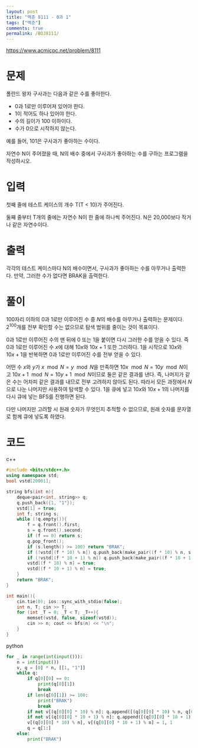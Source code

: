 ```yaml
---
layout: post
title: "백준 8111 - 0과 1"
tags: ["백준"]
comments: true
permalink: /BOJ8111/
---
```


<https://www.acmicpc.net/problem/8111>

# 문제

폴란드 왕자 구사과는 다음과 같은 수를 좋아한다.

- 0과 1로만 이루어져 있어야 한다.
- 1이 적어도 하나 있어야 한다.
- 수의 길이가 100 이하이다.
- 수가 0으로 시작하지 않는다.

예를 들어, 101은 구사과가 좋아하는 수이다.

자연수 N이 주어졌을 때, N의 배수 중에서 구사과가 좋아하는 수를 구하는 프로그램을 작성하시오.

# 입력

첫째 줄에 테스트 케이스의 개수 T(T < 10)가 주어진다.

둘째 줄부터 T개의 줄에는 자연수 N이 한 줄에 하나씩 주어진다. N은 20,000보다 작거나 같은 자연수이다.

# 출력

각각의 테스트 케이스마다 N의 배수이면서, 구사과가 좋아하는 수를 아무거나 출력한다. 만약, 그러한 수가 없다면 BRAK을 출력한다.

# 풀이

100자리 이하의 0과 1로만 이루어진 수 중 $N$의 배수를 아무거나 출력하는 문제이다. $2^{100}$개를 전부 확인할 수는 없으므로 탐색 범위를 줄이는 것이 목표이다. 

0과 1로만 이루어진 수의 맨 뒤에 0 또는 1을 붙이면 다시 그러한 수를 얻을 수 있다. 즉 0과 1로만 이루어진 수 $x$에 대해 $10x$와 $10x+1$ 또한 그러하다. 1을 시작으로 $10x$와 $10x+1$을 반복하면 0과 1로만 이루어진 수를 전부 얻을 수 있다.

어떤 수 $x$와 $y$가 $x \mod N = y \mod N$을 만족하면 $10x \mod N = 10y \mod N$이고 $10x+1 \mod N = 10y+1 \mod N$이므로 둘은 같은 결과를 낸다. 즉, 나머지가 같은 수는 어차피 같은 결과를 내므로 전부 고려하지 않아도 된다. 따라서 모든 과정에서 $N$으로 나눈 나머지만 사용하여 탐색할 수 있다. 1을 큐에 넣고 $10x$와 $10x+1$의 나머지를 다시 큐에 넣는 BFS를 진행하면 된다.

다만 나머지만 고려할 시 원래 숫자가 무엇인지 추적할 수 없으므로, 원래 숫자를 문자열로 함께 큐에 넣도록 하였다.

# 코드

c++
```cpp
#include <bits/stdc++.h>
using namespace std;
bool vstd[20001];

string bfs(int n){
    deque<pair<int, string>> q;
    q.push_back({1, "1"});
    vstd[1] = true;
    int f; string s;
    while (!q.empty()){
        f = q.front().first;
        s = q.front().second;
        if (f == 0) return s;
        q.pop_front();
        if (s.length() >= 100) return "BRAK";
        if (!vstd[(f * 10) % n]) q.push_back(make_pair((f * 10) % n, s + "0"));
        if (!vstd[(f * 10 + 1) % n]) q.push_back(make_pair((f * 10 + 1) % n, s + "1"));
        vstd[(f * 10) % n] = true;
        vstd[(f * 10 + 1) % n] = true;
    }
    return "BRAK";
}

int main(){
    cin.tie(0); ios::sync_with_stdio(false);
    int n, T; cin >> T;
    for (int _T = 0; _T < T; _T++){
        memset(vstd, false, sizeof(vstd));
        cin >> n; cout << bfs(n) << "\n";
    }
}
```

python
```python
for _ in range(int(input())):
    n = int(input())
    v, q = [0] * n, [[1, "1"]]
    while q:
        if q[0][0] == 0:
            print(q[0][1])
            break
        if len(q[0][1]) >= 100:
            print("BRAK")
            break
        if not v[(q[0][0] * 10) % n]: q.append([(q[0][0] * 10) % n, q[0][1] + "0"])
        if not v[(q[0][0] * 10 + 1) % n]: q.append([(q[0][0] * 10 + 1) % n, q[0][1] + "1"])
        v[(q[0][0] * 10) % n], v[(q[0][0] * 10 + 1) % n] = 1, 1
        q = q[1:]
    else:
        print("BRAK")
```
